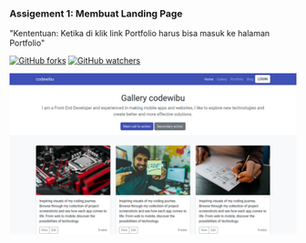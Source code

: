 ### Assigement 1: Membuat Landing Page

"Kententuan: Ketika di klik link Portfolio harus bisa masuk ke halaman Portfolio"

[![GitHub forks](https://img.shields.io/github/forks/Naereen/StrapDown.js.svg?style=social&label=Fork&maxAge=2592000)](https://github.com/mhaemnn/portfolio/network/members) [![GitHub watchers](https://img.shields.io/github/watchers/Naereen/StrapDown.js.svg?style=social&label=Watch&maxAge=2592000)](https://github.com/mhaemnn/portfolio/watchers)

![destop](/%2301%20assigment/_assets/img/destop.png)
